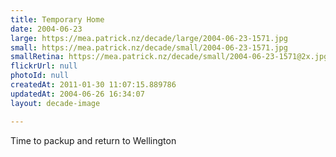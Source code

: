 ```yaml
---
title: Temporary Home
date: 2004-06-23
large: https://mea.patrick.nz/decade/large/2004-06-23-1571.jpg
small: https://mea.patrick.nz/decade/small/2004-06-23-1571.jpg
smallRetina: https://mea.patrick.nz/decade/small/2004-06-23-1571@2x.jpg
flickrUrl: null
photoId: null
createdAt: 2011-01-30 11:07:15.889786
updatedAt: 2004-06-26 16:34:07
layout: decade-image

---
```

Time to packup and return to Wellington
